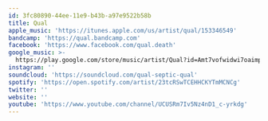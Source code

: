 ```yaml
---
id: 3fc80890-44ee-11e9-b43b-a97e9522b58b
title: Qual
apple_music: 'https://itunes.apple.com/us/artist/qual/153346549'
bandcamp: 'https://qual.bandcamp.com'
facebook: 'https://www.facebook.com/qual.death'
google_music: >-
  https://play.google.com/store/music/artist/Qual?id=Amt7vofwidwi7oaimp4gjffnrqy
instagram: ''
soundcloud: 'https://soundcloud.com/qual-septic-qual'
spotify: 'https://open.spotify.com/artist/23tcRSwTCEHHCKYTmMCNCg'
twitter: ''
website: ''
youtube: 'https://www.youtube.com/channel/UCUSRm7Iv5Nz4nD1_c-yrkdg'
---
```

